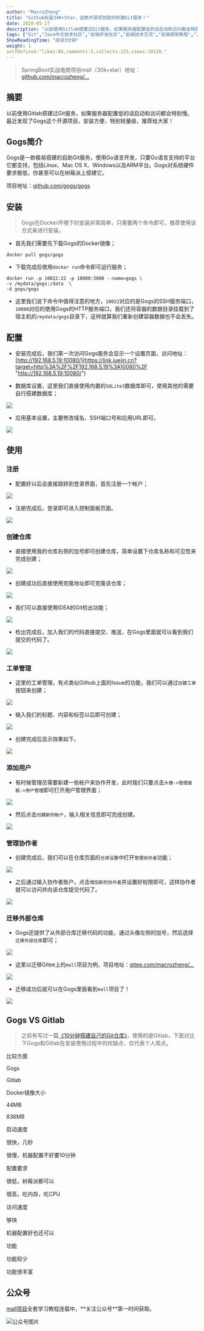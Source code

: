 ```yaml
---
author: "MacroZheng"
title: "Github标星34K+Star，这款开源项目助你秒建Git服务！"
date: 2020-05-27
description: "以前使用Gitlab搭建过Git服务，如果服务器配置低的话启动和访问都会特别慢。最近发现了Gogs这个开源项目，安装方便，特别轻量级，推荐给大家！ Gogs是一款极易搭建的自助Git服务，使用Go语言开发，只要Go语言支持的平台它都支持，包括Linux、Mac OS X、Win…"
tags: ["Git","Java中文技术社区","前端开发社区","前端技术交流","前端框架教程","JavaScript 学习资源","CSS 技巧与最佳实践","HTML5 最新动态","前端工程师职业发展","开源前端项目","前端技术趋势"]
ShowReadingTime: "阅读3分钟"
weight: 1
selfDefined:"likes:84,comments:5,collects:125,views:10139,"
---
```

> SpringBoot实战电商项目mall（30k+star）地址：[github.com/macrozheng/…](https://link.juejin.cn?target=https%3A%2F%2Fgithub.com%2Fmacrozheng%2Fmall "https://github.com/macrozheng/mall")

摘要
--

以前使用Gitlab搭建过Git服务，如果服务器配置低的话启动和访问都会特别慢。最近发现了Gogs这个开源项目，安装方便，特别轻量级，推荐给大家！

Gogs简介
------

Gogs是一款极易搭建的自助Git服务，使用Go语言开发，只要Go语言支持的平台它都支持，包括Linux、Mac OS X、Windows以及ARM平台。Gogs对系统硬件要求极低，你甚至可以在树莓派上搭建它。

项目地址：[github.com/gogs/gogs](https://link.juejin.cn?target=https%3A%2F%2Fgithub.com%2Fgogs%2Fgogs "https://github.com/gogs/gogs")

安装
--

> Gogs在Docker环境下的安装非常简单，只需要两个命令即可，推荐使用该方式来进行安装。

*   首先我们需要先下载Gogs的Docker镜像；

```
docker pull gogs/gogs
```

*   下载完成后使用`docker run`命令即可运行服务；

```
docker run -p 10022:22 -p 10080:3000 --name=gogs \
-v /mydata/gogs:/data  \
-d gogs/gogs
```

*   这里我们说下命令中值得注意的地方，`10022`对应的是Gogs的SSH服务端口，`10080`对应的使用Gogs的HTTP服务端口，我们还将容器的数据目录挂载到了宿主机的`/mydata/gogs`目录下，这样就算我们重新创建容器数据也不会丢失。

配置
--

*   安装完成后，我们第一次访问Gogs服务会显示一个设置页面，访问地址：[http://192.168.5.19:10080/](https://link.juejin.cn?target=http%3A%2F%2F192.168.5.19%3A10080%2F "http://192.168.5.19:10080/")
    
*   数据库设置，这里我们直接使用内置的`SQLite3`数据库即可，使用其他的需要自行搭建数据库；
    

![](/images/jueJin/172510e5ff2e696.png)

*   应用基本设置，主要修改域名、SSH端口号和应用URL即可。

![](/images/jueJin/172510e601578d0.png)

使用
--

### 注册

*   配置好以后会直接跳转到登录界面，首先注册一个帐户；

![](/images/jueJin/172510e603075e6.png)

*   注册完成后，登录即可进入控制面板页面。

![](/images/jueJin/172510e60313030.png)

### 创建仓库

*   直接使用我的仓库右侧的加号即可创建仓库，简单设置下仓库名称和可见性来完成创建；

![](/images/jueJin/172510e6034f97f.png)

*   创建成功后直接使用克隆地址即可克隆该仓库；

![](/images/jueJin/172510e6300ac06.png)

*   我们可以直接使用IDEA的Git检出功能；

![](/images/jueJin/172510e6304d3ce.png)

*   检出完成后，加入我们的代码直接提交、推送，在Gogs里面就可以看到我们提交的代码了。

![](/images/jueJin/172510e63252080.png)

### 工单管理

*   这里的工单管理，有点类似Github上面的Issue的功能，我们可以通过`创建工单`按钮来创建；

![](/images/jueJin/172510e67433c79.png)

*   输入我们的标题、内容和标签以后即可创建；

![](/images/jueJin/172510e6b5cabae.png)

*   创建完成后显示效果如下。

![](/images/jueJin/172510e66cf4de0.png)

### 添加用户

*   有时候管理员需要新建一些帐户来协作开发，此时我们只要点击`头像->管理面板->用户管理`即可打开用户管理界面；

![](/images/jueJin/172510e68ca16f5.png)

*   然后点击`创建新的帐户`，输入相关信息即可完成创建。

![](/images/jueJin/172510e694277a9.png)

### 管理协作者

*   创建完成后，我们可以在仓库页面的`仓库设置`中打开`管理协作者`功能；

![](/images/jueJin/172510e695e1ce2.png)

*   之后通过输入协作者账户，点击`增加新的协作者`并设置好权限即可，这样协作者就可以访问并向该仓库提交代码了。

![](/images/jueJin/172510e69980618.png)

### 迁移外部仓库

*   Gogs还提供了从外部仓库迁移代码的功能，通过头像左侧的加号，然后选择`迁移外部仓库`即可；

![](/images/jueJin/172510e69e03b58.png)

*   这里以迁移Gitee上的`mall`项目为例，项目地址：[gitee.com/macrozheng/…](https://link.juejin.cn?target=http%3A%2F%2Fgitee.com%2Fmacrozheng%2Fmall "http://gitee.com/macrozheng/mall")

![](/images/jueJin/172510e6a770974.png)

*   迁移成功后就可以在Gogs里面看到`mall`项目了！

![](/images/jueJin/172510e6adee34f.png)

Gogs VS Gitlab
--------------

> 之前有写过一篇[《10分钟搭建自己的Git仓库》](https://link.juejin.cn?target=https%3A%2F%2Fmp.weixin.qq.com%2Fs%2F6GyYlR9lpVcjgYmHMYLi0w "https://mp.weixin.qq.com/s/6GyYlR9lpVcjgYmHMYLi0w")，使用的是Gitlab，下面对比下Gogs和Gitlab在安装使用过程中的优缺点，仅代表个人观点。

比较方面

Gogs

Gitlab

Docker镜像大小

44MB

836MB

启动速度

很快，几秒

很慢，机器配置不好要10分钟

配置要求

很低，树莓派都可以

很高，吃内存，吃CPU

访问速度

够快

机器配置好也还可以

功能

功能较少

功能很丰富

公众号
---

[mall项目](https://link.juejin.cn?target=https%3A%2F%2Fgithub.com%2Fmacrozheng%2Fmall "https://github.com/macrozheng/mall")全套学习教程连载中，**关注公众号**第一时间获取。

![公众号图片](/images/jueJin/172510f0b1fbb20.png)